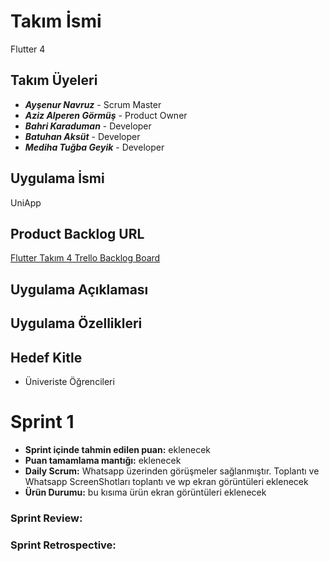 # Takım İsmi
Flutter 4
## Takım Üyeleri
- _**Ayşenur Navruz**_  - Scrum Master
- _**Aziz Alperen Görmüş**_ - Product Owner
- _**Bahri Karaduman**_ - Developer
- _**Batuhan Aksüt**_ - Developer
- _**Mediha Tuğba Geyik**_ - Developer
## Uygulama İsmi
UniApp
## Product Backlog URL
[Flutter Takım 4 Trello Backlog Board](https://trello.com/b/JNUd1IcV/uniapp)
## Uygulama Açıklaması
## Uygulama Özellikleri
## Hedef Kitle
- Üniveriste Öğrencileri
# Sprint 1
- **Sprint içinde tahmin edilen puan:** eklenecek
- **Puan tamamlama mantığı:** eklenecek
- **Daily Scrum:** Whatsapp üzerinden görüşmeler sağlanmıştır.
Toplantı ve Whatsapp ScreenShotları
toplantı ve wp ekran görüntüleri eklenecek
- **Ürün Durumu:**
bu kısıma ürün ekran görüntüleri eklenecek
### Sprint Review:
### Sprint Retrospective:



